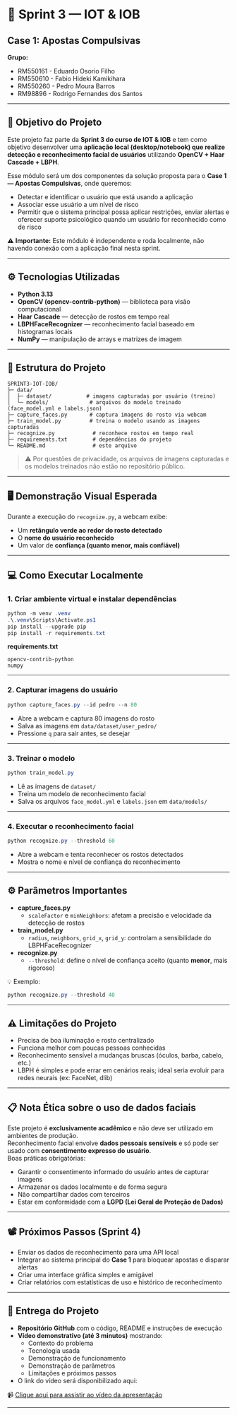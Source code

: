 # 📌 Sprint 3 — IOT & IOB  
## Case 1: Apostas Compulsivas  

**Grupo:**  
- RM550161 - Eduardo Osorio Filho  
- RM550610 - Fabio Hideki Kamikihara  
- RM550260 - Pedro Moura Barros  
- RM98896 - Rodrigo Fernandes dos Santos  

---

## 🎯 Objetivo do Projeto

Este projeto faz parte da **Sprint 3 do curso de IOT & IOB** e tem como objetivo desenvolver uma **aplicação local (desktop/notebook) que realize detecção e reconhecimento facial de usuários** utilizando **OpenCV + Haar Cascade + LBPH**.

Esse módulo será um dos componentes da solução proposta para o **Case 1 — Apostas Compulsivas**, onde queremos:

- Detectar e identificar o usuário que está usando a aplicação
- Associar esse usuário a um nível de risco
- Permitir que o sistema principal possa aplicar restrições, enviar alertas e oferecer suporte psicológico quando um usuário for reconhecido como de risco

⚠️ **Importante:** Este módulo é independente e roda localmente, não havendo conexão com a aplicação final nesta sprint.

---

## ⚙️ Tecnologias Utilizadas

- **Python 3.13**
- **OpenCV (opencv-contrib-python)** — biblioteca para visão computacional
- **Haar Cascade** — detecção de rostos em tempo real
- **LBPHFaceRecognizer** — reconhecimento facial baseado em histogramas locais
- **NumPy** — manipulação de arrays e matrizes de imagem

---

## 📁 Estrutura do Projeto

```
SPRINT3-IOT-IOB/
├─ data/
│  ├─ dataset/           # imagens capturadas por usuário (treino)
│  └─ models/             # arquivos do modelo treinado (face_model.yml e labels.json)
├─ capture_faces.py       # captura imagens do rosto via webcam
├─ train_model.py         # treina o modelo usando as imagens capturadas
├─ recognize.py            # reconhece rostos em tempo real
├─ requirements.txt        # dependências do projeto
└─ README.md               # este arquivo
```

> ⚠️ Por questões de privacidade, os arquivos de imagens capturadas e os modelos treinados não estão no repositório público.

---

## 🖥️ Demonstração Visual Esperada

Durante a execução do `recognize.py`, a webcam exibe:

- Um **retângulo verde ao redor do rosto detectado**
- O **nome do usuário reconhecido**
- Um valor de **confiança (quanto menor, mais confiável)**

---

## 💻 Como Executar Localmente

### 1. Criar ambiente virtual e instalar dependências

```powershell
python -m venv .venv
.\.venv\Scripts\Activate.ps1
pip install --upgrade pip
pip install -r requirements.txt
```

**requirements.txt**
```
opencv-contrib-python
numpy
```

---

### 2. Capturar imagens do usuário

```powershell
python capture_faces.py --id pedro --n 80
```

- Abre a webcam e captura 80 imagens do rosto
- Salva as imagens em `data/dataset/user_pedro/`
- Pressione `q` para sair antes, se desejar

---

### 3. Treinar o modelo

```powershell
python train_model.py
```

- Lê as imagens de `dataset/`
- Treina um modelo de reconhecimento facial
- Salva os arquivos `face_model.yml` e `labels.json` em `data/models/`

---

### 4. Executar o reconhecimento facial

```powershell
python recognize.py --threshold 60
```

- Abre a webcam e tenta reconhecer os rostos detectados
- Mostra o nome e nível de confiança do reconhecimento

---

## ⚙️ Parâmetros Importantes

- **capture_faces.py**
  - `scaleFactor` e `minNeighbors`: afetam a precisão e velocidade da detecção de rostos
- **train_model.py**
  - `radius`, `neighbors`, `grid_x`, `grid_y`: controlam a sensibilidade do LBPHFaceRecognizer
- **recognize.py**
  - `--threshold`: define o nível de confiança aceito (quanto **menor**, mais rigoroso)

💡 Exemplo:
```powershell
python recognize.py --threshold 40
```

---

## ⚠️ Limitações do Projeto

- Precisa de boa iluminação e rosto centralizado
- Funciona melhor com poucas pessoas conhecidas
- Reconhecimento sensível a mudanças bruscas (óculos, barba, cabelo, etc.)
- LBPH é simples e pode errar em cenários reais; ideal seria evoluir para redes neurais (ex: FaceNet, dlib)

---

## 📋 Nota Ética sobre o uso de dados faciais

Este projeto é **exclusivamente acadêmico** e não deve ser utilizado em ambientes de produção.  
Reconhecimento facial envolve **dados pessoais sensíveis** e só pode ser usado com **consentimento expresso do usuário**.  
Boas práticas obrigatórias:

- Garantir o consentimento informado do usuário antes de capturar imagens
- Armazenar os dados localmente e de forma segura
- Não compartilhar dados com terceiros
- Estar em conformidade com a **LGPD (Lei Geral de Proteção de Dados)**

---

## 📽️ Próximos Passos (Sprint 4)

- Enviar os dados de reconhecimento para uma API local
- Integrar ao sistema principal do **Case 1** para bloquear apostas e disparar alertas
- Criar uma interface gráfica simples e amigável
- Criar relatórios com estatísticas de uso e histórico de reconhecimento

---

## 📎 Entrega do Projeto

- **Repositório GitHub** com o código, README e instruções de execução
- **Vídeo demonstrativo (até 3 minutos)** mostrando:  
  - Contexto do problema
  - Tecnologia usada
  - Demonstração de funcionamento
  - Demonstração de parâmetros
  - Limitações e próximos passos
- O link do vídeo será disponibilizado aqui:

📹 [Clique aqui para assistir ao vídeo da apresentação](https://youtu.be/5jUpVD31BKM)

---
